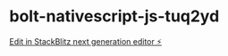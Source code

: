 # bolt-nativescript-js-tuq2yd

[Edit in StackBlitz next generation editor ⚡️](https://stackblitz.com/~/github.com/Iqbal2540samejo/bolt-nativescript-js-tuq2yd)